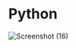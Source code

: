 # Python

![Screenshot (16)](https://github.com/Shambhavisinha0504/Python/assets/127407353/76a0fb56-de06-41e0-a735-f8571757208f)
